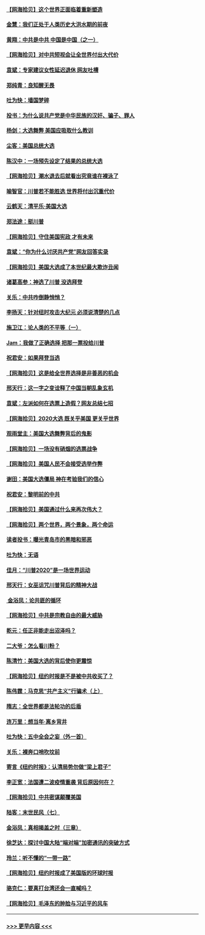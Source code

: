 #### [【网海拾贝】这个世界正面临着重新塑造](../pages/nsc993/n12548326.md?t=11141251) 
#### [金慧：我们正处于人类历史大洪水期的前夜](../pages/nsc993/n12547914.md?t=11141251) 
#### [黄翔：中共是中共 中国是中国（之一）](../pages/nsc993/n12547576.md?t=11141251) 
#### [【网海拾贝】对中共短视会让全世界付出大代价](../pages/nsc993/n12546043.md?t=11141251) 
#### [袁斌：专家建议女性延迟退休 网友吐槽](../pages/nsc993/n12545424.md?t=11141251) 
#### [郑纯青：良知醒无畏](../pages/nsc993/n12545394.md?t=11141251) 
#### [吐为快：墙国梦碎](../pages/nsc993/n12545309.md?t=11141251) 
#### [投书：为什么说共产党是中华民族的汉奸、骗子、罪人](../pages/nsc993/n12545089.md?t=11141251) 
#### [杨剑：大选舞弊 美国应吸取什么教训](../pages/nsc993/n12543937.md?t=11141251) 
#### [尘客：美国总统大选](../pages/nsc993/n12543828.md?t=11141251) 
#### [陈汉中：一场预先设定了结果的总统大选](../pages/nsc993/n12543564.md?t=11141251) 
#### [【网海拾贝】潮水退去后就看出究竟谁在裸泳了](../pages/nsc993/n12543321.md?t=11141251) 
#### [喻智官：川普若不能胜选 世界将付出沉重代价](../pages/nsc993/n12541352.md?t=11141251) 
#### [云鹤天：清平乐‧美国大选](../pages/nsc993/n12540916.md?t=11141251) 
#### [郑法途：挺川普](../pages/nsc993/n12540898.md?t=11141251) 
#### [【网海拾贝】守住美国宪政 才有未来](../pages/nsc993/n12540423.md?t=11141251) 
#### [袁斌：“你为什么讨厌共产党”网友回答实录](../pages/nsc993/n12540208.md?t=11141251) 
#### [【网海拾贝】美国大选成了本世纪最大欺诈丑闻](../pages/nsc993/n12538029.md?t=11141251) 
#### [诸葛高参：神选了川普 没选拜登](../pages/nsc993/n12537664.md?t=11141251) 
#### [关乐：中共咋倒静悄悄？](../pages/nsc993/n12537615.md?t=11141251) 
#### [李扬天：针对纽时攻击大纪元 必须说清楚的几点](../pages/nsc993/n12536001.md?t=11141251) 
#### [施卫江：论人类的不平等（一）](../pages/nsc993/n12535700.md?t=11141251) 
#### [Jam：我做了正确选择 把那一票投给川普](../pages/nsc993/n12535743.md?t=11141251) 
#### [祝君安：如果拜登当选](../pages/nsc993/n12535726.md?t=11141251) 
#### [【网海拾贝】这是给全世界选择是非善恶的机会](../pages/nsc993/n12535061.md?t=11141251) 
#### [邢天行：这一字之变诠释了中国当朝乱象玄机](../pages/nsc993/n12533446.md?t=11141251) 
#### [袁斌：左派如何在选票上造假？网友总结七招](../pages/nsc993/n12533180.md?t=11141251) 
#### [【网海拾贝】2020大选 既关乎美国 更关乎世界](../pages/nsc993/n12533161.md?t=11141251) 
#### [观雨堂主：美国大选舞弊背后的鬼影](../pages/nsc993/n12533153.md?t=11141251) 
#### [【网海拾贝】一场没有硝烟的选票战争](../pages/nsc993/n12531883.md?t=11141251) 
#### [【网海拾贝】美国人民不会接受选举作弊](../pages/nsc993/n12528850.md?t=11141251) 
#### [谢田：美国大选僵局 神在考验我们的信心](../pages/nsc993/n12527932.md?t=11141251) 
#### [祝君安：黎明前的中共](../pages/nsc993/n12524071.md?t=11141251) 
#### [【网海拾贝】美国通过什么来再次伟大？](../pages/nsc993/n12523844.md?t=11141251) 
#### [【网海拾贝】两个世界，两个景象，两个命运](../pages/nsc993/n12521419.md?t=11141251) 
#### [读者投书：曝光青岛市的黑暗和邪恶](../pages/nsc993/n12520988.md?t=11141251) 
#### [吐为快：无语](../pages/nsc993/n12518588.md?t=11141251) 
#### [佳月：“川普2020”是一场世界运动](../pages/nsc993/n12518581.md?t=11141251) 
#### [邢天行：女巫诅咒川普背后的精神大战](../pages/nsc993/n12517257.md?t=11141251) 
#### [ 金浴凤：论共匪的循环](../pages/nsc993/n12517133.md?t=11141251) 
#### [【网海拾贝】中共是宗教自由的最大威胁](../pages/nsc993/n12516879.md?t=11141251) 
#### [乾元：任正非能走出沼泽吗？](../pages/nsc993/n12515831.md?t=11141251) 
#### [二大爷：怎么看川粉？](../pages/nsc993/n12515820.md?t=11141251) 
#### [陈清竹：美国大选的背后使你更震惊](../pages/nsc993/n12515589.md?t=11141251) 
#### [【网海拾贝】纽约时报是不是被中共收买了？](../pages/nsc993/n12515122.md?t=11141251) 
#### [陈伟霆：马克思“共产主义”行骗术（上）](../pages/nsc993/n12510217.md?t=11141251) 
#### [隋志：全世界都是法轮功的后盾](../pages/nsc993/n12510636.md?t=11141251) 
#### [连万里：想当年‧离乡背井](../pages/nsc993/n12510623.md?t=11141251) 
#### [吐为快：五中全会之妄（外一首）](../pages/nsc993/n12510470.md?t=11141251) 
#### [关乐：裸奔口哨吹坟前](../pages/nsc993/n12510403.md?t=11141251) 
#### [寄言《纽约时报》：认清局势勿做“梁上君子”](../pages/nsc993/n12510042.md?t=11141251) 
#### [李正宽：法国遭二波疫情重袭 背后原因何在？](../pages/nsc993/n12509971.md?t=11141251) 
#### [【网海拾贝】中共密谋颠覆美国](../pages/nsc993/n12509816.md?t=11141251) 
#### [陆客：末世民风（七）](../pages/nsc993/n12507822.md?t=11141251) 
#### [金浴凤：真相揭盖之时（三章）](../pages/nsc993/n12507804.md?t=11141251) 
#### [徐芝达：探讨中国大陆“端对端”加密通讯的突破方式](../pages/nsc993/n12507682.md?t=11141251) 
#### [玲兰：听不懂的“一带一路”](../pages/nsc993/n12507669.md?t=11141251) 
#### [【网海拾贝】纽约时报成了美国版的环球时报](../pages/nsc993/n12507053.md?t=11141251) 
#### [骆克仁：要真打台湾还会一直喊吗？](../pages/nsc993/n12506843.md?t=11141251) 
#### [【网海拾贝】毛泽东的肿脸与习近平的风车](../pages/nsc993/n12504537.md?t=11141251) 

----
#### [ >>> 更早内容 <<< ](../indexes/nsc993-earlier.md)
